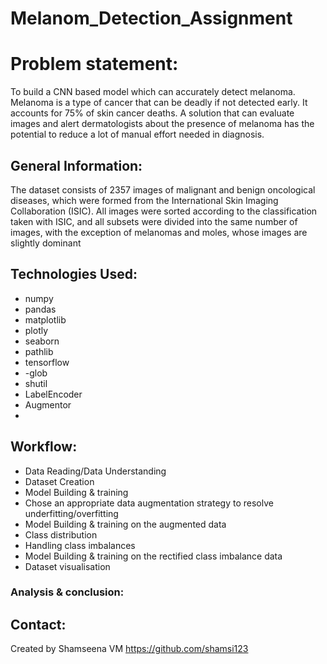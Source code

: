 # Melanom_Detection_Assignment
# Problem statement:
To build a CNN based model which can accurately detect melanoma. Melanoma is a type of cancer that can be deadly if not detected early. It accounts for 75% of skin cancer deaths. A solution that can evaluate images and alert dermatologists about the presence of melanoma has the potential to reduce a lot of manual effort needed in diagnosis.

## General Information:
The dataset consists of 2357 images of malignant and benign oncological diseases, which were formed from the International Skin Imaging Collaboration (ISIC). All images were sorted according to the classification taken with ISIC, and all subsets were divided into the same number of images, with the exception of melanomas and moles, whose images are slightly dominant

## Technologies Used:
- numpy 
- pandas
- matplotlib 
- plotly 
- seaborn 
- pathlib 
- tensorflow
- -glob
- shutil
- LabelEncoder
- Augmentor
- 

## Workflow:
- Data Reading/Data Understanding
- Dataset Creation
- Model Building & training
- Chose an appropriate data augmentation strategy to resolve underfitting/overfitting
- Model Building & training on the augmented data
- Class distribution
- Handling class imbalances
- Model Building & training on the rectified class imbalance data
- Dataset visualisation
  
### Analysis & conclusion:

## Contact:
Created by Shamseena VM https://github.com/shamsi123
